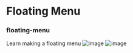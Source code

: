 # Floating Menu
### floating-menu
Learn making a floating menu 
![image](https://user-images.githubusercontent.com/82956298/127878118-ccd0a2db-6b66-448f-93f2-d6762dacebeb.png)
![image](https://user-images.githubusercontent.com/82956298/127878182-048a586a-2e07-4ba4-999e-0822bb7293d2.png)

